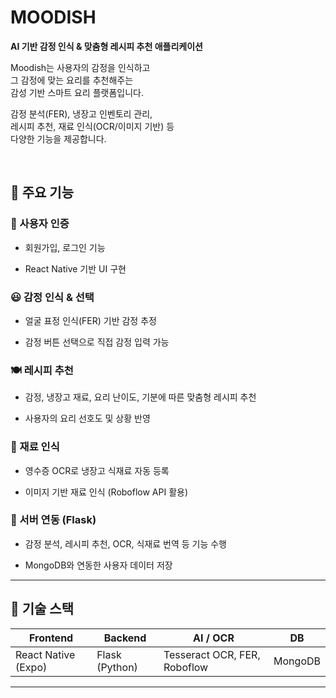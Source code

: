 # MOODISH

**AI 기반 감정 인식 & 맞춤형 레시피 추천 애플리케이션**  

Moodish는 사용자의 감정을 인식하고  
그 감정에 맞는 요리를 추천해주는  
감성 기반 스마트 요리 플랫폼입니다.  

감정 분석(FER), 냉장고 인벤토리 관리,  
레시피 추천, 재료 인식(OCR/이미지 기반) 등  
다양한 기능을 제공합니다.  

<br>

## 📱 주요 기능


### 🙍 사용자 인증

- 회원가입, 로그인 기능
  
- React Native 기반 UI 구현


### 😃 감정 인식 & 선택

- 얼굴 표정 인식(FER) 기반 감정 추정
  
- 감정 버튼 선택으로 직접 감정 입력 가능


### 🍽️ 레시피 추천

- 감정, 냉장고 재료, 요리 난이도, 기분에 따른 맞춤형 레시피 추천
  
- 사용자의 요리 선호도 및 상황 반영


### 🛒 재료 인식

- 영수증 OCR로 냉장고 식재료 자동 등록
  
- 이미지 기반 재료 인식 (Roboflow API 활용)


### 🧠 서버 연동 (Flask)

- 감정 분석, 레시피 추천, OCR, 식재료 번역 등 기능 수행
  
- MongoDB와 연동한 사용자 데이터 저장


---

## 🧰 기술 스택

| Frontend | Backend | AI / OCR | DB |
|----------|---------|----------|----|
| React Native (Expo) | Flask (Python) | Tesseract OCR, FER, Roboflow | MongoDB |

---
